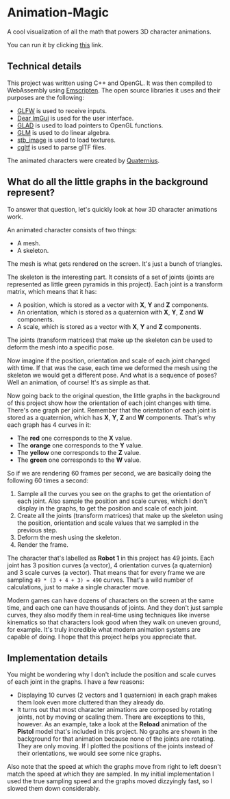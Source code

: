 # Animation-Magic

A cool visualization of all the math that powers 3D character animations.

You can run it by clicking [this](https://diegomacario.github.io/Animation-Magic) link.

## Technical details

This project was written using C++ and OpenGL. It was then compiled to WebAssembly using [Emscripten](https://emscripten.org). The open source libraries it uses and their purposes are the following:

- [GLFW](https://www.glfw.org/) is used to receive inputs.
- [Dear ImGui](https://github.com/ocornut/imgui) is used for the user interface.
- [GLAD](https://glad.dav1d.de/) is used to load pointers to OpenGL functions.
- [GLM](https://glm.g-truc.net/0.9.9/index.html) is used to do linear algebra.
- [stb_image](https://github.com/nothings/stb) is used to load textures.
- [cgltf](https://github.com/jkuhlmann/cgltf) is used to parse glTF files.

The animated characters were created by [Quaternius](http://quaternius.com/).

## What do all the little graphs in the background represent?

To answer that question, let's quickly look at how 3D character animations work.

An animated character consists of two things:

- A mesh.
- A skeleton.

The mesh is what gets rendered on the screen. It's just a bunch of triangles.

The skeleton is the interesting part. It consists of a set of joints (joints are represented as little green pyramids in this project). Each joint is a transform matrix, which means that it has:

- A position, which is stored as a vector with **X**, **Y** and **Z** components.
- An orientation, which is stored as a quaternion with **X**, **Y**, **Z** and **W** components.
- A scale, which is stored as a vector with **X**, **Y** and **Z** components.

The joints (transform matrices) that make up the skeleton can be used to deform the mesh into a specific pose.

Now imagine if the position, orientation and scale of each joint changed with time. If that was the case, each time we deformed the mesh using the skeleton we would get a different pose. And what is a sequence of poses? Well an animation, of course! It's as simple as that.

Now going back to the original question, the little graphs in the background of this project show how the orientation of each joint changes with time. There's one graph per joint. Remember that the orientation of each joint is stored as a quaternion, which has **X**, **Y**, **Z** and **W** components. That's why each graph has 4 curves in it:

- The **red** one corresponds to the **X** value.
- The **orange** one corresponds to the **Y** value.
- The **yellow** one corresponds to the **Z** value.
- The **green** one corresponds to the **W** value.

So if we are rendering 60 frames per second, we are basically doing the following 60 times a second:

1. Sample all the curves you see on the graphs to get the orientation of each joint. Also sample the position and scale curves, which I don't display in the graphs, to get the position and scale of each joint.
2. Create all the joints (transform matrices) that make up the skeleton using the position, orientation and scale values that we sampled in the previous step.
3. Deform the mesh using the skeleton.
4. Render the frame.

The character that's labelled as **Robot 1** in this project has 49 joints. Each joint has 3 position curves (a vector), 4 orientation curves (a quaternion) and 3 scale curves (a vector). That means that for every frame we are sampling `49 * (3 + 4 + 3) = 490` curves. That's a wild number of calculations, just to make a single character move.

Modern games can have dozens of characters on the screen at the same time, and each one can have thousands of joints. And they don't just sample curves, they also modify them in real-time using techniques like inverse kinematics so that characters look good when they walk on uneven ground, for example. It's truly incredible what modern animation systems are capable of doing. I hope that this project helps you appreciate that.

## Implementation details

You might be wondering why I don't include the position and scale curves of each joint in the graphs. I have a few reasons:

- Displaying 10 curves (2 vectors and 1 quaternion) in each graph makes them look even more cluttered than they already do.
- It turns out that most character animations are composed by rotating joints, not by moving or scaling them. There are exceptions to this, however. As an example, take a look at the **Reload** animation of the **Pistol** model that's included in this project. No graphs are shown in the background for that animation because none of the joints are rotating. They are only moving. If I plotted the positions of the joints instead of their orientations, we would see some nice graphs.

Also note that the speed at which the graphs move from right to left doesn't match the speed at which they are sampled. In my initial implementation I used the true sampling speed and the graphs moved dizzyingly fast, so I slowed them down considerably.
